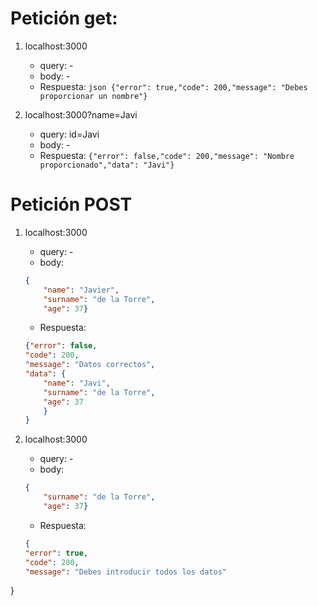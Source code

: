 # Petición get:

1. localhost:3000 

    - query: -
    - body: -
    - Respuesta: ```json {"error": true,"code": 200,"message": "Debes proporcionar un nombre"}```
2. localhost:3000?name=Javi

    - query: id=Javi
    - body: -
    - Respuesta: ``` {"error": false,"code": 200,"message": "Nombre proporcionado","data": "Javi"} ```

# Petición POST

1. localhost:3000 

    - query: -
    - body: 
    ```json 
    {
        "name": "Javier",
        "surname": "de la Torre", 
        "age": 37} 
    ```
    - Respuesta:     
    ```json 
    {"error": false,
    "code": 200,
    "message": "Datos correctos",
    "data": {
        "name": "Javi",
        "surname": "de la Torre",
        "age": 37
        }   
    }
    ```
2. localhost:3000 

    - query: -
    - body: 
    ```json 
    {
        "surname": "de la Torre", 
        "age": 37} 
    ```
    - Respuesta:     
    ```json 
   {
    "error": true,
    "code": 200,
    "message": "Debes introducir todos los datos"
}